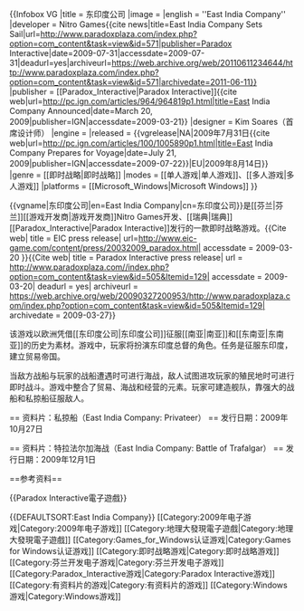 {{Infobox VG
|title = 东印度公司
|image = 
|english = ''East India Company''
|developer = Nitro Games<ref>{{cite news|title=East India Company Sets Sail|url=http://www.paradoxplaza.com/index.php?option=com_content&task=view&id=571|publisher=Paradox Interactive|date=2009-07-31|accessdate=2009-07-31|deadurl=yes|archiveurl=https://web.archive.org/web/20110611234644/http://www.paradoxplaza.com/index.php?option=com_content&task=view&id=571|archivedate=2011-06-11}}</ref>
|publisher = [[Paradox_Interactive|Paradox Interactive]]<ref name="Ref_2009a">{{cite web|url=http://pc.ign.com/articles/964/964819p1.html|title=East India Company Announced|date=March 20, 2009|publisher=IGN|accessdate=2009-03-21}}</ref>
|designer = Kim Soares（首席设计师）
|engine = 
|released = {{vgrelease|NA|2009年7月31日<ref name="releasedate">{{cite web|url=http://pc.ign.com/articles/100/1005890p1.html|title=East India Company Prepares for Voyage|date=July 21, 2009|publisher=IGN|accessdate=2009-07-22}}</ref>|EU|2009年8月14日<ref name="releasedate"/>}}  
|genre = [[即时战略|即时战略]]
|modes = [[单人游戏|单人游戏]]、[[多人游戏|多人游戏]]
|platforms = [[Microsoft_Windows|Microsoft Windows]]
}}

{{vgname|东印度公司|en=East India Company|cn=东印度公司}}是[[芬兰|芬兰]][[游戏开发商|游戏开发商]]Nitro Games开发、[[瑞典|瑞典]][[Paradox_Interactive|Paradox Interactive]]发行的一款即时战略游戏。<ref name=prEIC>{{Cite web| title = EIC press release| url=http://www.eic-game.com/content/press/20032009_paradox.html| accessdate = 2009-03-20 }}</ref><ref name=prP>{{Cite web| title = Paradox Interactive press release| url = http://www.paradoxplaza.com//index.php?option=com_content&task=view&id=505&Itemid=129| accessdate = 2009-03-20| deadurl = yes| archiveurl = https://web.archive.org/web/20090327200953/http://www.paradoxplaza.com/index.php?option=com_content&task=view&id=505&Itemid=129| archivedate = 2009-03-27}}</ref>

该游戏以欧洲凭借[[东印度公司|东印度公司]]征服[[南亚|南亚]]和[[东南亚|东南亚]]的历史为素材。游戏中，玩家将扮演东印度总督的角色。任务是征服东印度，建立贸易帝国。

当敌方战船与玩家的战船遭遇时可进行海战，敌人试图进攻玩家的殖民地时可进行即时战斗。游戏中整合了贸易、海战和经营的元素。玩家可建造舰队，靠强大的战船和私掠船征服敌人。

== 资料片：私掠船（East India Company: Privateer） ==
发行日期：2009年10月27日

== 资料片：特拉法尔加海战（East India Company: Battle of Trafalgar） ==
发行日期：2009年12月1日

==参考资料==
<references/>

{{Paradox Interactive電子遊戲}}

{{DEFAULTSORT:East India Company}}
[[Category:2009年电子游戏|Category:2009年电子游戏]]
[[Category:地理大發現電子遊戲|Category:地理大發現電子遊戲]]
[[Category:Games_for_Windows认证游戏|Category:Games for Windows认证游戏]]
[[Category:即时战略游戏|Category:即时战略游戏]]
[[Category:芬兰开发电子游戏|Category:芬兰开发电子游戏]]
[[Category:Paradox_Interactive游戏|Category:Paradox Interactive游戏]]
[[Category:有资料片的游戏|Category:有资料片的游戏]]
[[Category:Windows游戏|Category:Windows游戏]]